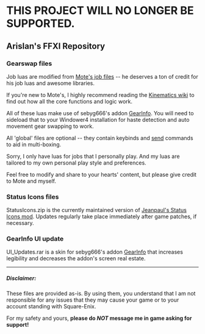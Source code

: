 # THIS PROJECT WILL NO LONGER BE SUPPORTED.




## Arislan's FFXI Repository


### Gearswap files

Job luas are modified from [Mote's job files](https://github.com/Kinematics/GearSwap-Jobs) -- he deserves a ton of credit for his job luas and awesome libraries.

If you're new to Mote's, I highly recommend reading the [Kinematics wiki](https://github.com/Kinematics/GearSwap-Jobs/wiki) to find out how all the core functions and logic work.

All of these luas make use of sebyg666's addon [GearInfo](https://github.com/sebyg666/GearInfo).  You will need to sideload that to your Windower4 installation for haste detection and auto movement gear swapping to work.

All 'global' files are optional -- they contain keybinds and [send](https://docs.windower.net/addons/send/) commands to aid in multi-boxing.

Sorry, I only have luas for jobs that I personally play.  And my luas are tailored to my own personal play style and preferences.

Feel free to modify and share to your hearts' content, but please give credit to Mote and myself.

### Status Icons files

StatusIcons.zip is the currently maintained version of [Jeanpaul's Status Icons mod](http://ffxidats.caarrie.com/index.php?action=downloads;sa=view;down=1353).  Updates regularly take place immediately after game patches, if necessary.

### GearInfo UI update

UI_Updates.rar is a skin for sebyg666's addon [GearInfo](https://github.com/sebyg666/GearInfo) that increases legibility and decreases the addon's screen real estate.

---

##### Disclaimer:
These files are provided as-is.  By using them, you understand that I am not responsible for any issues that they may cause your game or to your account standing with Square-Enix.

For my safety and yours, **please do _NOT_ message me in game asking for support!**
